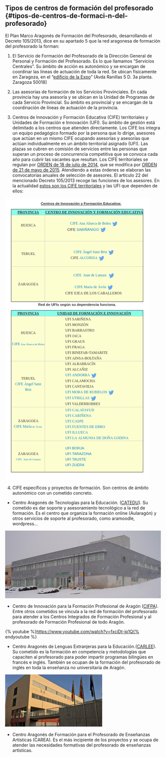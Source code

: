 ## Tipos de centros de formación del profesorado {#tipos-de-centros-de-formaci-n-del-profesorado}

El Plan Marco Aragonés de Formación del Profesorado, desarrollando el Decreto 105/2013, dice en su apartado 5 que la red aragonesa de formación del profesorado la forman:

1) El Servicio de Formación del Profesorado de la Dirección General de Personal y Formación del Profesorado. Es lo que llamamos “Servicios Centrales”. Su ámbito de acción es autonómico y se encargan de coordinar las líneas de actuación de toda la red. Se ubican físicamente en Zaragoza, en el “[edificio de la Expo](https://www.google.com/url?q=https://www.google.es/maps/place/Departamento%2Bde%2BEducaci%25C3%25B3n,%2BCultura%2By%2BDeporte/@41.6865385,-0.9230589,14z/data%3D!4m8!1m2!2m1!1sdepartamento%2Beducacion%2Baragon!3m4!1s0x0:0xee0d97a9e6e535a1!8m2!3d41.6695339!4d-0.9048969&sa=D&ust=1513765383291000&usg=AFQjCNFxl14lvgJ2xg-2VYGGVF7p2Gl7gQ)” (Avda Ranillas 5 D. 3a planta. Zaragoza 50018)

2) Las asesorías de formación de los Servicios Provinciales. En cada provincia hay una asesoría y se ubican en la Unidad de Programas de cada Servicio Provincial. Su ámbito es provincial y se encargan de la coordinación de líneas de actuación de la provincia.

3) Centros de Innovación y Formación Educativa (CIFE) territoriales y Unidades de Formación e Innovación (UFI). Su ámbito de gestión está delimitado a los centros que atienden directamente. Los CIFE los integra un equipo pedagógico formado por la persona que lo dirige, asesores que actúan en un mismo CIFE ocupando asesorías y asesorías que actúan individualmente en un ámbito territorial asignado (UFI). Las plazas se cubren en comisión de servicios entre las personas que superan un proceso de concurrencia competitiva que se convoca cada año para cubrir las vacantes que resultan. Los CIFE territoriales se regulan por [ORDEN de 18 de julio de 2014](https://www.google.com/url?q=http://www.boa.aragon.es/cgi-bin/EBOA/BRSCGI?CMD%3DVEROBJ%26MLKOB%3D806518045050&sa=D&ust=1513765383292000&usg=AFQjCNHQ3cJYNzXBGU_bNrmrw58yVkF--g), que se modifica por [ORDEN de 21 de mayo de 2015](https://www.google.com/url?q=http://www.boa.aragon.es/cgi-bin/EBOA/BRSCGI?CMD%3DVEROBJ%26MLKOB%3D859078705454&sa=D&ust=1513765383293000&usg=AFQjCNEMQEtohtk6OHmAg1l2T4Hpn-DlPg). Atendiendo a estas órdenes se elaboran las convocatorias anuales de selección de asesores. El artículo 22 del mencionado Decreto 105/2013 recoge las funciones de los asesores. En la actualidad [estos son los CIFE territoriales](https://www.google.com/url?q=http://www.educaragon.org/arboles/arbol.asp?guiaeducativa%3D42%26strSeccion%3DA1A31%26lngArbol%3D1506&sa=D&ust=1513765383293000&usg=AFQjCNHcs1SqHOcg-0o1l1gylS1uHPDV2A) y las UFI que dependen de ellos:

![](/images/image6.png)

4) CIFE específicos y proyectos de formación. Son centros de ámbito autonómico  con un cometido concreto.

*   Centro Aragonés de Tecnologías para la Educación. ([CATEDU](https://www.google.com/url?q=http://web.catedu.es/webcatedu/&sa=D&ust=1513765383294000&usg=AFQjCNELOikt_I7J2j9pXzRJdEcIjVFv2w)). Su cometido es dar soporte y asesoramiento tecnológico a la red de formación. Es el centro que organiza la formación online (Aularagón)  y otros servicios de soporte al profesorado, como aramoodle, wordpress…

![](/images/image8.png)

*   Centro de Innovación para la Formación Profesional de Aragón ([CIFPA](https://www.google.com/url?q=http://cifpa.aragon.es/joomla1/&sa=D&ust=1513765383295000&usg=AFQjCNGx0Ppp-AUECLtmlfmW_3V-8f69NA)). Entre otros cometidos se vincula a la red de formación del profesorado para atender a los Centros Integrados de Formación Profesional y al profesorado de Formación Profesional de todo Aragón.

{% youtube %}https://www.youtube.com/watch?v=fxciDt-jp1Q{% endyoutube %}

*   Centro Aragonés de Lenguas Extranjeras para la Educación.([CARLEE](https://www.google.com/url?q=https://centrolenguasaragon.wordpress.com/&sa=D&ust=1513765383296000&usg=AFQjCNGO00qC9THaeu0OU_WIrW7McDfaWA)). Su cometido es la formación en competencia y metodologías que capaciten al profesorado para poder impartir programas bilingües en francés e inglés. También se ocupan de la formación del profesorado de inglés en toda la enseñanza no universitaria de Aragón.

![](/images/image1.png)

*   Centro Aragonés de Formación para el Profesorado de Enseñanzas Artísticas (CAREA). Es el más incipiente de los proyectos y se ocupa de atender las necesidades formativas del profesorado de enseñanzas artísticas.